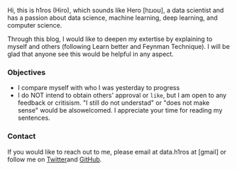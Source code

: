 <!--
.. title: About
.. slug: about
.. tags: 
.. date: 2019-02-03 22:39:39 UTC-08:00
.. category: 
.. link: 
.. description: 
.. type: text
-->

Hi, this is h1ros (Hiro), which sounds like Hero [hɪɹoʊ], a data scientist and has a passion about data science, machine learning, deep learning, and computer science. 

Through this blog, I would like to deepen my extertise by explaining to myself and others (following Learn better and Feynman Technique). I will be glad that anyone see this would be helpful in any aspect. 


### Objectives
* I compare myself with who I was yesterday to progress
* I do NOT intend to obtain others' approval or `like`, but I am open to any feedback or critisism. "I still do not understad" or "does not make sense" would be alsowelcomed. I appreciate your time for reading my sentences.


### Contact
If you would like to reach out to me, please email at data.h1ros at [gmail] or follow me on [Twitter]([https://twitter.com/__h1r0__)and [GitHub](https://github.com/h1ros).


